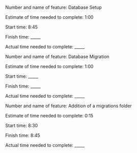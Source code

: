 Number and name of feature: Database Setup

Estimate of time needed to complete: 1:00

Start time: 8:45

Finish time: _____

Actual time needed to complete: _____



Number and name of feature: Database Migration

Estimate of time needed to complete: 1:00

Start time: _____

Finish time: _____

Actual time needed to complete: _____



Number and name of feature: Addition of a migrations folder

Estimate of time needed to complete: 0:15

Start time: 8:30

Finish time: 8:45

Actual time needed to complete: _____
